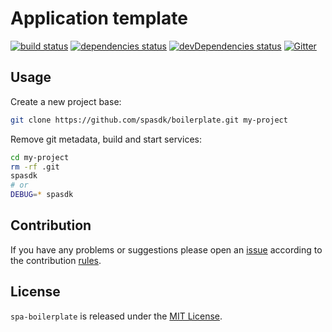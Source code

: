 Application template
====================

[![build status](https://img.shields.io/travis/spasdk/boilerplate.svg?style=flat-square)](https://travis-ci.org/spasdk/boilerplate)
[![dependencies status](https://img.shields.io/david/spasdk/boilerplate.svg?style=flat-square)](https://david-dm.org/spasdk/boilerplate)
[![devDependencies status](https://img.shields.io/david/dev/spasdk/boilerplate.svg?style=flat-square)](https://david-dm.org/spasdk/boilerplate?type=dev)
[![Gitter](https://img.shields.io/badge/gitter-join%20chat-blue.svg?style=flat-square)](https://gitter.im/DarkPark/spasdk)


## Usage ##

Create a new project base:

```bash
git clone https://github.com/spasdk/boilerplate.git my-project
```

Remove git metadata, build and start services:

```bash
cd my-project
rm -rf .git
spasdk
# or
DEBUG=* spasdk
```


## Contribution ##

If you have any problems or suggestions please open an [issue](https://github.com/spasdk/boilerplate/issues)
according to the contribution [rules](.github/contributing.md).


## License ##

`spa-boilerplate` is released under the [MIT License](license.md).
